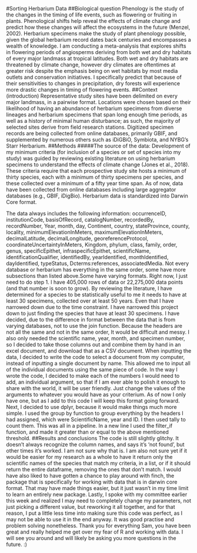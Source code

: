#Sorting Herbarium Data
##Biological question
Phenology is the study of the changes in the timing of life events, such as flowering or fruiting in plants. Phenological shifts help reveal the effects of climate change and predict how these changes will affect the ecosystems in the future (Menzel, 2002). Herbarium specimens make the study of plant phenology possible, given the global herbarium record dates back centuries and encompasses a wealth of knowledge. I am conducting a meta-analysis that explores shifts in flowering periods of angiosperms deriving from both wet and dry habitats of every major landmass at tropical latitudes. Both wet and dry habitats are threatened by climate change, however dry climates are oftentimes at greater risk despite the emphasis being on wet habitats by most media outlets and conservation initiatives. I specifically predict that because of their sensitivities to changes in precipitation, dry forests will experience  more drastic changes in timing of flowering events.
##Context (introduction)
Representative study sites have been delimited on every major landmass, in a pairwise format. Locations were chosen based on their likelihood of having an abundance of herbarium specimens from diverse lineages and herbarium specimens that span long enough time periods, as well as a history of minimal human disturbance; as such, the majority of selected sites derive from field research stations. Digitized specimen records are being collected from online databases, primarily GBIF, and supplemented by numerous others such as iDiGBiO, Symbiota, and NYBG’s Starr Herbarium.
##Methods
#####The source of the data:
Development of my minimum criteria (for inclusion of a species or set of species into my study) was guided by reviewing existing literature on using herbarium specimens to understand the effects of climate change (Jones et al., 2018). These criteria require that each prospective study site hosts a minimum of thirty species, each with a minimum of thirty specimens per species, and these collected over a minimum of a fifty year time span. As of now, data have been collected from online databases including large aggregator databases (e.g., GBIF, iDigBio). Herbarium data is standardized into Darwin Core format.

The data always includes the following information: occurrenceID, institutionCode, basisOfRecord, catalogNumber, recordedBy, recordNumber, Year, month, day, Continent, country, stateProvince, county, locality, minimumElevationInMeters, maximumElevationInMeters, decimalLatitude, decimalLongitude, georeferenceProtocol, coordinateUncertaintyInMeters, Kingdom, phylum, class, family, order, genus, specificEpithet, infraspecificEpithet, scientificName, identificationQualifier, identifiedBy, yearIdentified, monthIdentified, dayIdentified, typeStatus, Dcterms:references, associatedMedia.
Not every database or herbarium has everything in the same order, some have more subsections than listed above.Some have varying formats. Right now, I just need to do step 1. I have 405,000 rows of data or 22,275,000 data points (and that number is soon to grow). By reviewing the literature, I have determined for a species to be statistically useful to me it needs to have at least 30 specimens, collected over at least 50 years. Even that I have narrowed down due to the time constraint. I have narrowed this project down to just finding the species that have at least 30 specimens. 
I have decided, due to the difference in format between the data that is from varying databases, not to use the join function. Because the headers are not all the same and not in the same order, It would be difficult and messy. I also only needed the scientific name, year, month, and specimen number, so I decided to take those columns out and combine them by hand in an excel document, and download that as a CSV document. 
When inputting the data, I decided to write the code to select a document from my computer, instead of inputting a single document by name. This allowed me to input all of the individual documents using the same piece of code.
In the way I wrote the code, I decided to make each of the numbers I would need to add, an individual argument, so that if I am ever able to polish it enough to share with the world, it will be user friendly. Just change the values of the arguments to whatever you would have as your criterium. As of now I only have one, but as I add to this code I will keep this format going forward. 
Next, I decided to use dplyr, because it would make things much more simple. I used the group by function to group everything by the headers I had assigned, which were ScientificName, year and ID. I then used tally to count them. This was all in a pipeline. 
In a new line I used the filter_if function, and made it greater than or equal to the above mentioned threshold. 
##Results and conclusions
The code is still slightly glitchy. It doesn’t always recognize the column names, and says it’s ‘not found’, but other times it’s worked. I am not sure why that is. I am also not sure yet if it would be easier for my research as a whole to have it return only the scientific names of the species that match my criteria, in a list, or if it should return the entire dataframe, removing the ones that don’t match. 
I would have also liked to have gotten a chance to play around with finch, the package that is specifically for working with data that is in darwin core format. That may have made things easier, but it just wasn’t in my time limit to learn an entirely new package. 
Lastly, I spoke with my committee earlier this week and realized I may need to completely change my parameters, not just picking a different value, but reworking it all together, and for that reason, I put a little less time into making sure this code was perfect, as I may not be able to use it in the end anyway. It was good practise and problem solving nonetheless. Thank you for everything Sam, you have been great and really helped me get over my fear of R and working with data. I will see you around and will likely be asking you more questions in the future. :)

